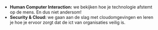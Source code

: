 * **Human Computer Interaction:**  we bekijken hoe je technologie afstemt op de mens. En dus niet andersom!
* **Security & Cloud:** we gaan aan de slag met cloudomgevingen en leren je hoe je ervoor zorgt dat de ict van organisaties veilig is.
